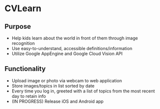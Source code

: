 # CVLearn

## Purpose
* Help kids learn about the world in front of them through image recognition
* Use easy-to-understand, accessible definitions/information
* Utilize Google AppEngine and Google Cloud Vision API
## Functionality
* Upload image or photo via webcam to web application
* Store images/topics in list sorted by date
* Every time you log in, greeted with a list of topics from the most recent day to retain info
* (IN PROGRESS) Release iOS and Android app
